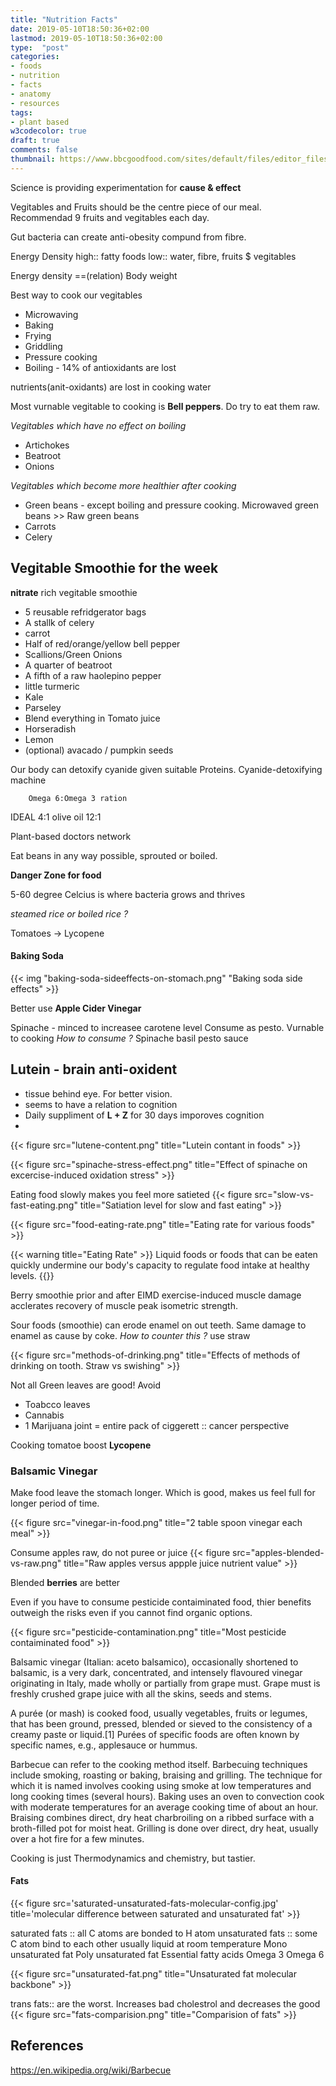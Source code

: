 ```yaml
---
title: "Nutrition Facts"
date: 2019-05-10T18:50:36+02:00
lastmod: 2019-05-10T18:50:36+02:00
type:  "post"
categories:
- foods
- nutrition
- facts
- anatomy
- resources
tags:
- plant based
w3codecolor: true
draft: true
comments: false
thumbnail: https://www.bbcgoodfood.com/sites/default/files/editor_files/2017/11/plant-based-diet-guide-main-image-700-350.jpg
---
```


Science is providing experimentation for **cause & effect**

Vegitables and Fruits should be the centre piece of our meal.
Recommendad 9 fruits and vegitables each day.

Gut bacteria can create anti-obesity compund from fibre.

Energy Density
    high:: fatty foods
    low:: water, fibre, fruits $ vegitables

Energy density ==(relation) Body weight

Best way to cook our vegitables

* Microwaving
* Baking
* Frying
* Griddling
* Pressure cooking
* Boiling - 14% of antioxidants are lost

nutrients(anit-oxidants) are lost in cooking water

Most vurnable vegitable to cooking is **Bell peppers**. Do try to eat them raw.

*Vegitables which have no effect on boiling*

* Artichokes
* Beatroot
* Onions

*Vegitables which become more healthier after cooking*

* Green beans - except boiling and pressure cooking. Microwaved green beans >> Raw green beans
* Carrots
* Celery

## Vegitable Smoothie for the week

**nitrate** rich vegitable smoothie

* 5 reusable refridgerator bags
* A stallk of celery
* carrot
* Half of red/orange/yellow bell pepper
* Scallions/Green Onions 
* A quarter of beatroot
* A fifth of a raw haolepino pepper
* little turmeric
* Kale
* Parseley
* Blend everything in Tomato juice
* Horseradish
* Lemon
* (optional) avacado / pumpkin seeds

Our body can detoxify cyanide given suitable Proteins. Cyanide-detoxifying machine

        Omega 6:Omega 3 ration
IDEAL       4:1
olive oil   12:1

Plant-based doctors network

Eat beans in any way possible, sprouted or boiled.

**Danger Zone for food**

5-60 degree Celcius is where bacteria grows and thrives

*steamed rice or boiled rice ?*


Tomatoes -> Lycopene

#### Baking Soda

{{< img "baking-soda-sideeffects-on-stomach.png" "Baking soda side effects" >}}

Better use **Apple Cider Vinegar**

Spinache - minced to increasee carotene level
Consume as pesto.
Vurnable to cooking
*How to consume ?*
Spinache basil pesto sauce

## Lutein - brain anti-oxident

* tissue behind eye. For better vision.
* seems to have a relation to cognition
* Daily suppliment of **L + Z** for 30 days imporoves cognition
* 

{{< figure src="lutene-content.png" title="Lutein contant in foods" >}}

{{< figure src="spinache-stress-effect.png" title="Effect of spinache on excercise-induced oxidation stress" >}}

Eating food slowly makes you feel more satieted
{{< figure src="slow-vs-fast-eating.png" title="Satiation level for slow and fast eating" >}}

{{< figure src="food-eating-rate.png" title="Eating rate for various foods" >}}

{{< warning title="Eating Rate" >}}
Liquid foods or foods that can be eaten quickly undermine our body's capacity to regulate food intake at healthy levels.
{{</warning>}}

Berry smoothie prior and after EIMD exercise-induced muscle damage acclerates recovery of muscle peak isometric strength.

Sour foods (smoothie) can erode enamel on out teeth. Same damage to enamel as cause by coke.
*How to counter this ?*
use straw

{{< figure src="methods-of-drinking.png" title="Effects of methods of drinking on tooth. Straw vs swishing" >}}

Not all Green leaves are good!
Avoid
* Toabcco leaves
* Cannabis
* 1 Marijuana joint = entire pack of ciggerett :: cancer perspective


Cooking tomatoe boost **Lycopene**

### Balsamic Vinegar 
Make food leave the stomach longer. Which is good, makes us feel full for longer period of time.

{{< figure src="vinegar-in-food.png" title="2 table spoon vinegar each meal" >}}

Consume apples raw, do not puree or juice
{{< figure src="apples-blended-vs-raw.png" title="Raw apples versus appple juice nutrient value" >}}


Blended **berries** are better

Even if you have to consume pesticide contaiminated food, thier benefits outweigh the risks even if you cannot find organic options.

{{< figure src="pesticide-contamination.png" title="Most pesticide contaiminated food" >}}

Balsamic vinegar (Italian: aceto balsamico), occasionally shortened to balsamic, is a very dark, concentrated, and intensely flavoured vinegar originating in Italy, made wholly or partially from grape must. Grape must is freshly crushed grape juice with all the skins, seeds and stems.

A purée (or mash) is cooked food, usually vegetables, fruits or legumes, that has been ground, pressed, blended or sieved to the consistency of a creamy paste or liquid.[1] Purées of specific foods are often known by specific names, e.g., applesauce or hummus.

Barbecue can refer to the cooking method itself.
Barbecuing techniques include smoking, roasting or baking, braising and grilling. The technique for which it is named involves cooking using smoke at low temperatures and long cooking times (several hours). Baking uses an oven to convection cook with moderate temperatures for an average cooking time of about an hour. Braising combines direct, dry heat charbroiling on a ribbed surface with a broth-filled pot for moist heat. Grilling is done over direct, dry heat, usually over a hot fire for a few minutes.

Cooking is just Thermodynamics and chemistry, but tastier.

#### Fats
{{< figure src='saturated-unsaturated-fats-molecular-config.jpg' title='molecular difference between saturated and unsaturated fat' >}}


saturated fats :: all C atoms are bonded to H atom
unsaturated fats :: some C atom bind to each other
usually liquid at room temperature
    Mono unsaturated fat
    Poly unsaturated fat
      Essential fatty acids
      Omega 3
      Omega 6

{{< figure src="unsaturated-fat.png" title="Unsaturated fat molecular backbone" >}}

trans fats:: are the worst. Increases bad cholestrol and decreases the good
{{< figure src="fats-comparision.png" title="Comparision of fats" >}}


## References
https://en.wikipedia.org/wiki/Barbecue

